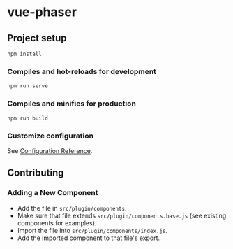 # vue-phaser

## Project setup
```
npm install
```

### Compiles and hot-reloads for development
```
npm run serve
```

### Compiles and minifies for production
```
npm run build
```

### Customize configuration
See [Configuration Reference](https://cli.vuejs.org/config/).

## Contributing

### Adding a New Component

* Add the file in `src/plugin/components`.
* Make sure that file extends `src/plugin/components.base.js` (see existing components for examples).
* Import the file into `src/plugin/components/index.js`.
* Add the imported component to that file's export.